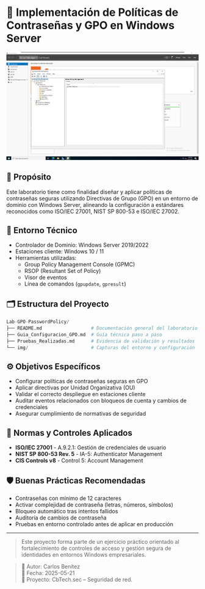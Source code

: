 # 🔐 Implementación de Políticas de Contraseñas y GPO en Windows Server

<p align="center">
  <img src="./img/Arbol GPO.png" width="800px">
</p>

## 🎯 Propósito

Este laboratorio tiene como finalidad diseñar y aplicar políticas de contraseñas seguras utilizando Directivas de Grupo (GPO) en un entorno de dominio con Windows Server, alineando la configuración a estándares reconocidos como ISO/IEC 27001, NIST SP 800-53 e ISO/IEC 27002.

## 🧱 Entorno Técnico

- Controlador de Dominio: Windows Server 2019/2022  
- Estaciones cliente: Windows 10 / 11  
- Herramientas utilizadas:  
  - Group Policy Management Console (GPMC)  
  - RSOP (Resultant Set of Policy)  
  - Visor de eventos  
  - Línea de comandos (`gpupdate`, `gpresult`)  

## 🗂️ Estructura del Proyecto

```python
Lab-GPO-PasswordPolicy/
├── README.md                  # Documentación general del laboratorio
├── Guia_Configuracion_GPO.md  # Guía técnica paso a paso
├── Pruebas_Realizadas.md      # Evidencia de validación y resultados
└── img/                       # Capturas del entorno y configuración
```

## ⚙️ Objetivos Específicos

- Configurar políticas de contraseñas seguras en GPO  
- Aplicar directivas por Unidad Organizativa (OU)  
- Validar el correcto despliegue en estaciones cliente  
- Auditar eventos relacionados con bloqueos de cuenta y cambios de credenciales  
- Asegurar cumplimiento de normativas de seguridad  

## 📜 Normas y Controles Aplicados

- **ISO/IEC 27001** - A.9.2.1: Gestión de credenciales de usuario  
- **NIST SP 800-53 Rev. 5** - IA-5: Authenticator Management  
- **CIS Controls v8** - Control 5: Account Management  

## 🛡️ Buenas Prácticas Recomendadas

- Contraseñas con mínimo de 12 caracteres  
- Activar complejidad de contraseña (letras, números, símbolos)  
- Bloqueo automático tras intentos fallidos  
- Auditoría de cambios de contraseña  
- Pruebas en entorno controlado antes de aplicar en producción  

---

> Este proyecto forma parte de un ejercicio práctico orientado al fortalecimiento de controles de acceso y gestión segura de identidades en entornos Windows empresariales.

>👤 Autor: Carlos Benítez  
>📅 Fecha: 2025-05-21  
>🔐 Proyecto: CbTech.sec – Seguridad de red.